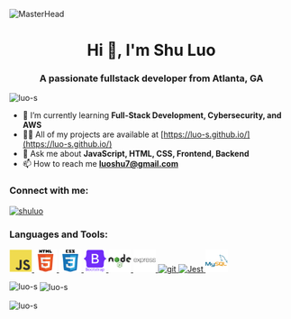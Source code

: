 ![MasterHead](https://media.licdn.com/dms/image/D5616AQHH2xYMWJ7q0w/profile-displaybackgroundimage-shrink_350_1400/0/1667761790746?e=1701907200&v=beta&t=2XDbo-1DUnTI1I8aF4TEVJiYmaAxv956cxbgKLmxxn0)

<h1 align="center">Hi 👋, I'm Shu Luo</h1>
<h3 align="center">A passionate fullstack developer from Atlanta, GA</h3>

<p align="left">
  <img
    src="https://komarev.com/ghpvc/?username=luo-s&label=Profile%20views&color=0e75b6&style=flat"
    alt="luo-s"
  />
</p>

- 🌱 I’m currently learning **Full-Stack Development, Cybersecurity, and AWS**
- 👨‍💻 All of my projects are available at
  [https://luo-s.github.io/](https://luo-s.github.io/)
- 💬 Ask me about **JavaScript, HTML, CSS, Frontend, Backend**
- 📫 How to reach me **luoshu7@gmail.com**

<h3 align="left">Connect with me:</h3>
<p align="left">
  <a href="https://linkedin.com/in/shuluo" target="blank"
    ><img
      align="center"
      src="https://raw.githubusercontent.com/rahuldkjain/github-profile-readme-generator/master/src/images/icons/Social/linked-in-alt.svg"
      alt="shuluo"
      height="30"
      width="40"
  /></a>
</p>

<h3 align="left">Languages and Tools:</h3>
<p align="left">
  <a 
    href="https://developer.mozilla.org/en-US/docs/Web/JavaScript" 
    target="_blank" 
    rel="noreferrer">
    <img
      src="https://raw.githubusercontent.com/devicons/devicon/master/icons/javascript/javascript-original.svg"
      alt="javascript"
      width="40"
      height="40"
    />
  </a>
  <a 
    href="https://developer.mozilla.org/en-US/docs/Web/HTML" 
    target="_blank" 
    rel="noreferrer">
    <img
      src="https://raw.githubusercontent.com/devicons/devicon/master/icons/html5/html5-original-wordmark.svg"
      alt="html5"
      width="40"
      height="40"
    />
  </a>
  <a 
    href="https://developer.mozilla.org/en-US/docs/Web/CSS" 
    target="_blank" 
    rel="noreferrer">
    <img
      src="https://raw.githubusercontent.com/devicons/devicon/master/icons/css3/css3-original-wordmark.svg"
      alt="css3"
      width="40"
      height="40"
    />
  </a>
  <a 
    href="https://getbootstrap.com" 
    target="_blank" 
    rel="noreferrer">
    <img
      src="https://raw.githubusercontent.com/devicons/devicon/master/icons/bootstrap/bootstrap-plain-wordmark.svg"
      alt="bootstrap"
      width="40"
      height="40"
    />
  </a>
  <a 
    href="https://nodejs.org" 
    target="_blank" 
    rel="noreferrer">
    <img
      src="https://raw.githubusercontent.com/devicons/devicon/master/icons/nodejs/nodejs-original-wordmark.svg"
      alt="nodejs"
      width="40"
      height="40"
    />
  </a>
  <a 
    href="https://expressjs.com" 
    target="_blank" 
    rel="noreferrer">
    <img
      src="https://raw.githubusercontent.com/devicons/devicon/master/icons/express/express-original-wordmark.svg"
      alt="express"
      width="40"
      height="40"
    />
  </a>
  <a 
    href="https://git-scm.com/" 
    target="_blank" 
    rel="noreferrer">
    <img
      src="https://www.vectorlogo.zone/logos/git-scm/git-scm-icon.svg"
      alt="git"
      width="40"
      height="40"
    />
  </a>
  <a 
    href="https://jestjs.io/" 
    target="_blank" 
    rel="noreferrer">
    <img
      src="https://www.vectorlogo.zone/logos/jestjsio/jestjsio-icon.svg"
      alt="Jest"
      width="40"
      height="40"
    />
  </a>
  <a 
    href="https://www.mysql.com/" 
    target="_blank" 
    rel="noreferrer">
    <img
      src="https://raw.githubusercontent.com/devicons/devicon/master/icons/mysql/mysql-original-wordmark.svg"
      alt="MySQL"
      width="40"
      height="40"
    />
  </a>
</p>

<p>
  <img
    align="left"
    src="https://github-readme-stats.vercel.app/api/top-langs?username=luo-s&show_icons=true&locale=en&layout=compact"
    alt="luo-s"
  />
</p>

<p>
  &nbsp;<img
    align="center"
    src="https://github-readme-stats.vercel.app/api?username=luo-s&show_icons=true&locale=en"
    alt="luo-s"
  />
</p>

<p>
  <img
    align="center"
    src="https://github-readme-streak-stats.herokuapp.com/?user=luo-s"
    alt="luo-s"
  />
</p>
